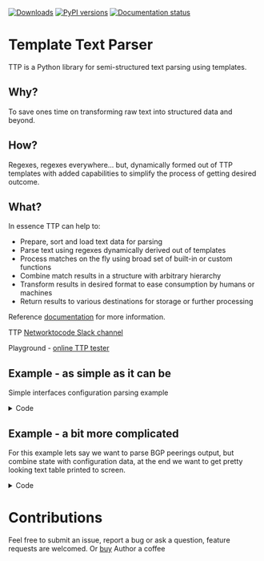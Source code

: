 [![Downloads](https://pepy.tech/badge/ttp)](https://pepy.tech/project/ttp)
[![PyPI versions](https://img.shields.io/pypi/pyversions/ttp.svg)](https://pypi.python.org/pypi/ttp/)
[![Documentation status](https://readthedocs.org/projects/ttp/badge/?version=latest)](http://ttp.readthedocs.io/?badge=latest)

# Template Text Parser

TTP is a Python library for semi-structured text parsing using templates.

## Why?

To save ones time on transforming raw text into structured data and beyond.

## How?

Regexes, regexes everywhere... but, dynamically formed out of TTP templates with added capabilities to simplify the  process of getting desired outcome.

## What?

In essence TTP can help to:
  - Prepare, sort and load text data for parsing
  - Parse text using regexes dynamically derived out of templates
  - Process matches on the fly using broad set of built-in or custom functions
  - Combine match results in a structure with arbitrary hierarchy
  - Transform results in desired format to ease consumption by humans or machines
  - Return results to various destinations for storage or further processing

Reference [documentation](https://ttp.readthedocs.io) for more information. 

TTP [Networktocode Slack channel](https://networktocode.slack.com/archives/C018HMJQECB)

Playground - [online TTP tester](http://netpalm.tech:8080/)

## Example - as simple as it can be

Simple interfaces configuration parsing example

<details><summary>Code</summary>

```python
from ttp import ttp
import pprint

data = """
interface Loopback0
 description Router-id-loopback
 ip address 192.168.0.113/24
!
interface Vlan778
 description CPE_Acces_Vlan
 ip address 2002::fd37/124
 ip vrf CPE1
!
"""

template = """
interface {{ interface }}
 ip address {{ ip }}/{{ mask }}
 description {{ description }}
 ip vrf {{ vrf }}
"""

parser = ttp(data, template)
parser.parse()
pprint.pprint(parser.result(), width=100)

# prints:
# [[[{'description': 'Router-id-loopback',
#     'interface': 'Loopback0',
#     'ip': '192.168.0.113',
#     'mask': '24'},
#    {'description': 'CPE_Acces_Vlan',
#     'interface': 'Vlan778',
#     'ip': '2002::fd37',
#     'mask': '124',
#     'vrf': 'CPE1'}]]]
```
</details>

## Example - a bit more complicated

For this example lets say we want to parse BGP peerings output, but combine state with configuration data, at the end we want to get pretty looking text table printed to screen.

<details><summary>Code</summary>

```python
template="""
<doc>
This template first parses "show bgp vrf CUST-1 vpnv4 unicast summary" commands
output, forming results for "bgp_state" dictionary, where peer ip is a key.

Following that, "show run | section bgp" output parsed by group "bgp_cfg". That
group uses nested groups to form results structure, including absolute path 
"/bgp_peers*" with path formatter to produce a list of peers under "bgp_peers"
path. 

For each peer "hostname" and local bgp "local_asn" added using previous matches. 
Additionally, group lookup function used to lookup peer state from "bgp_state" 
group results, adding found data to peer results.

Finally, "bgp_peers" section of results passed via "tabulate_outputter" to
from and print this table to terminal:

hostname           local_asn    vrf_name    peer_ip    peer_asn    uptime    state    description    afi    rpl_in           rpl_out
-----------------  -----------  ----------  ---------  ----------  --------  -------  -------------  -----  ---------------  ---------------
ucs-core-switch-1  65100        CUST-1      192.0.2.1  65101       00:12:33  300      peer-1         ipv4   RPL-1-IMPORT-v4  RPL-1-EXPORT-V4
ucs-core-switch-1  65100        CUST-1      192.0.2.2  65102       03:55:01  idle     peer-2         ipv4   RPL-2-IMPORT-V6  RPL-2-EXPORT-V6

Run this script with "python filename.py"
</doc>

<vars>
hostname="gethostname"
chain_1 = [
    "set('vrf_name')",
    "lookup('peer_ip', group='bgp_state', update=True)"
]
</vars>

<group name="bgp_state.{{ peer }}" input="bgp_state">
{{ peer }}  4 65101      20      21       43    0    0 {{ uptime }} {{ state }}
</group>

<group name="bgp_cfg" input="bgp_config">
router bgp {{ asn | record(asn) }}
  <group name="vrfs.{{ vrf_name }}" record="vrf_name">
  vrf {{ vrf_name }}
    <group name="/bgp_peers*" chain="chain_1">
    neighbor {{ peer_ip }}
      {{ local_asn | set(asn) }}
      {{ hostname | set(hostname) }}
      remote-as {{ peer_asn }}
      description {{ description }}
      address-family {{ afi }} unicast
        route-map {{ rpl_in }} in
        route-map {{ rpl_out }} out
	</group>
  </group>
</group>

<output 
name="tabulate_outputter"
format="tabulate" 
path="bgp_peers" 
returner="terminal"
headers="hostname, local_asn, vrf_name, peer_ip, peer_asn, uptime, state, description, afi, rpl_in, rpl_out"
/>
"""

data_bgp_state = """
ucs-core-switch-1#show bgp vrf CUST-1 vpnv4 unicast summary
Neighbor   V    AS MsgRcvd MsgSent   TblVer  InQ OutQ Up/Down  State/PfxRcd
192.0.2.1  4 65101      32      54       42    0    0 00:12:33       300
192.0.2.2  4 65101      11      45       99    0    0 03:55:01       idle
"""

data_bgp_config = """
ucs-core-switch-1#show run | section bgp
router bgp 65100
  vrf CUST-1
    neighbor 192.0.2.1
      remote-as 65101
      description peer-1
      address-family ipv4 unicast
        route-map RPL-1-IMPORT-v4 in
        route-map RPL-1-EXPORT-V4 out
    neighbor 192.0.2.2
      remote-as 65102
      description peer-2
      address-family ipv4 unicast
        route-map RPL-2-IMPORT-V6 in
        route-map RPL-2-EXPORT-V6 out
"""

from ttp import ttp

parser = ttp()
parser.add_template(template)
parser.add_input(data=data_bgp_state, input_name="bgp_state")
parser.add_input(data=data_bgp_config, input_name="bgp_config")
parser.parse()
```
</details>

# Contributions
Feel free to submit an issue, report a bug or ask a question, feature requests are welcomed. Or [buy](https://paypal.me/dmulyalin) Author a coffee